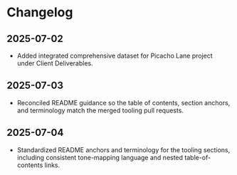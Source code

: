 # Changelog

## 2025-07-02

- Added integrated comprehensive dataset for Picacho Lane project under Client Deliverables.

## 2025-07-03
- Reconciled README guidance so the table of contents, section anchors, and terminology match the merged tooling pull requests.

## 2025-07-04
- Standardized README anchors and terminology for the tooling sections, including consistent tone-mapping language and nested table-of-contents links.
